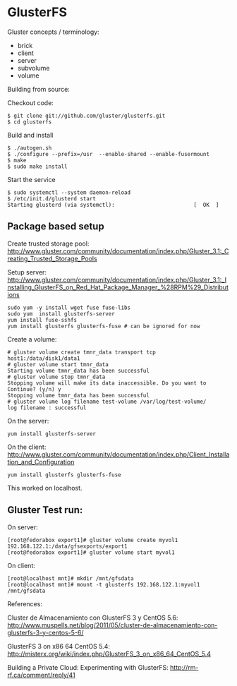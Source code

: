 # GlusterFS

Gluster concepts / terminology:

 * brick
 * client
 * server
 * subvolume
 * volume



Building from source:

Checkout code:

    $ git clone git://github.com/gluster/glusterfs.git
    $ cd glusterfs
    
Build and install

    $ ./autogen.sh
    $ ./configure --prefix=/usr  --enable-shared --enable-fusermount
    $ make 
    $ sudo make install
    
Start the service

    $ sudo systemctl --system daemon-reload
    $ /etc/init.d/glusterd start
    Starting glusterd (via systemctl):                         [  OK  ]


## Package based setup 

Create trusted storage pool: <http://www.gluster.com/community/documentation/index.php/Gluster_3.1:_Creating_Trusted_Storage_Pools>

Setup server: <http://www.gluster.com/community/documentation/index.php/Gluster_3.1:_Installing_GlusterFS_on_Red_Hat_Package_Manager_%28RPM%29_Distributions>

    sudo yum -y install wget fuse fuse-libs
    sudo yum  install glusterfs-server
    yum install fuse-sshfs
    yum install glusterfs glusterfs-fuse # can be ignored for now
    

Create a volume:

    # gluster volume create tmnr_data transport tcp host1:/data/disk1/data1
    # gluster volume start tmnr_data
    Starting volume tmnr_data has been successful
    # gluster volume stop tmnr_data
    Stopping volume will make its data inaccessible. Do you want to Continue? (y/n) y
    Stopping volume tmnr_data has been successful
    # gluster volume log filename test-volume /var/log/test-volume/
    log filename : successful
    

On the server:

    yum install glusterfs-server

On the client: <http://www.gluster.com/community/documentation/index.php/Client_Installation_and_Configuration>

    yum install glusterfs glusterfs-fuse


This worked on localhost.


## Gluster Test run:

On server:

    [root@fedorabox export1]# gluster volume create myvol1 192.168.122.1:/data/gfsexports/export1
    [root@fedorabox export1]# gluster volume start myvol1

On client:

    [root@localhost mnt]# mkdir /mnt/gfsdata
    [root@localhost mnt]# mount -t glusterfs 192.168.122.1:myvol1 /mnt/gfsdata


References:

Cluster de Almacenamiento con GlusterFS 3 y CentOS 5.6: <http://www.muspells.net/blog/2011/05/cluster-de-almacenamiento-con-glusterfs-3-y-centos-5-6/>

GlusterFS 3 on x86 64 CentOS 5.4: <http://misterx.org/wiki/index.php/GlusterFS_3_on_x86_64_CentOS_5.4>


Building a Private Cloud: Experimenting with GlusterFS: <http://rm-rf.ca/comment/reply/41>
